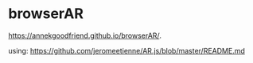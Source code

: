 # browserAR

https://annekgoodfriend.github.io/browserAR/.

using: https://github.com/jeromeetienne/AR.js/blob/master/README.md
